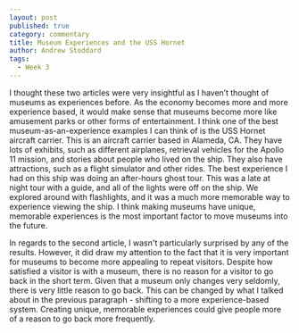 ```yaml
---
layout: post
published: true
category: commentary
title: Museum Experiences and the USS Hornet
author: Andrew Stoddard
tags:
  - Week 3
---
```

I thought these two articles were very insightful as I haven’t thought of museums as experiences before. As the economy becomes more and more experience based, it would make sense that museums become more like amusement parks or other forms of entertainment. I think one of the best museum-as-an-experience examples I can think of is the USS Hornet aircraft carrier. This is an aircraft carrier based in Alameda, CA. They have lots of exhibits, such as different airplanes, retrieval vehicles for the Apollo 11 mission, and stories about people who lived on the ship. They also have attractions, such as a flight simulator and other rides. The best experience I had on this ship was doing an after-hours ghost tour. This was a late at night tour with a guide, and all of the lights were off on the ship. We explored around with flashlights, and it was a much more memorable way to experience viewing the ship. I think making museums have unique, memorable experiences is the most important factor to move museums into the future.

In regards to the second article, I wasn't particularly surprised by any of the results. However, it did draw my attention to the fact that it is very important for museums to become more appealing to repeat visitors. Despite how satisfied a visitor is with a museum, there is no reason for a visitor to go back in the short term. Given that a museum only changes very seldomly, there is very little reason to go back. This can be changed by what I talked about in the previous paragraph - shifting to a more experience-based system. Creating unique, memorable experiences could give people more of a reason to go back more frequently.

